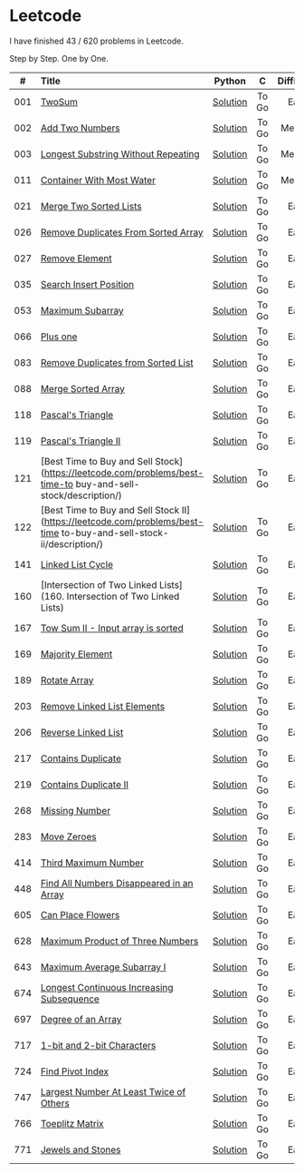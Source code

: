 # Leetcode
I have finished 43 / 620 problems in Leetcode.

Step by Step.
One by One.

| # | Title | Python | C | Difficulty | Tag |
| :-: | :-- | :-: | :-: | :-: | :-: |
| 001 | [TwoSum](https://leetcode.com/problems/two-sum/description/) | [Solution](https://github.com/ZhanPwBibiBibi/Leetcode/blob/master/Python/%231_TwoSum.py) | To Go | Easy | |
| 002 | [Add Two Numbers](https://leetcode.com/problems/add-two-numbers/description/) | [Solution](https://github.com/ZhanPwBibiBibi/Leetcode/blob/master/Python/%232_Add%20Two%20Numbers.py) | To Go | Medium | |
| 003 | [Longest Substring Without Repeating](https://leetcode.com/problems/longest-substring-without-repeating/description/) | [Solution](https://github.com/ZhanPwBibiBibi/Leetcode/blob/master/Python/%233_Longest%20Substring%20Without%20Repeating%20Characters.py) | To Go | Medium | |
| 011 | [Container With Most Water](https://leetcode.com/problems/container-with-most-water/description/) | [Solution](https://github.com/ZhanPwBibiBibi/Leetcode/blob/master/Python/%2311_Container%20With%20Most%20Water.py) | To Go | Medium |  |
| 021 | [Merge Two Sorted Lists](https://leetcode.com/problems/merge-two-sorted-lists/description/) | [Solution](https://github.com/ZhanPwBibiBibi/Leetcode/blob/master/Python/%2321_Merge%20Two%20Sorted%20Lists.py) | To Go | Easy |  |
| 026 | [Remove Duplicates From Sorted Array](https://leetcode.com/problems/remove-duplicates-from-sorted-array/description/) | [Solution](https://github.com/ZhanPwBibiBibi/Leetcode/blob/master/Python/%2326_RemoveDuplicatesFromSortedArray.py) | To Go | Easy | |
| 027 | [Remove Element](https://leetcode.com/problems/remove-element/description/) | [Solution](https://github.com/ZhanPwBibiBibi/Leetcode/blob/master/Python/%2327_Remove%20Element.py) | To Go | Easy | |
| 035 | [Search Insert Position](https://leetcode.com/problems/search-insert-position/description/) | [Solution](https://github.com/ZhanPwBibiBibi/Leetcode/blob/master/Python/%2335_Search%20Insert%20Position.py) | To Go | Easy | |
| 053 | [Maximum Subarray](https://leetcode.com/problems/maximum-subarray/description/) | [Solution](https://github.com/ZhanPwBibiBibi/Leetcode/blob/master/Python/%2353_Maximum%20Subarray.py) | To Go | Easy | |
| 066 | [Plus one](https://leetcode.com/problems/plus-one/description/) | [Solution ](https://github.com/ZhanPwBibiBibi/Leetcode/blob/master/Python/%2366_Plus%20one.py)| To Go | Easy | |
| 083 | [Remove Duplicates from Sorted List](https://leetcode.com/problems/remove-duplicates-from-sorted-list/description/) | [Solution](https://github.com/ZhanPwBibiBibi/Leetcode/blob/master/Python/%2383_Remove%20Duplicates%20from%20Sorted%20List.py) | To Go | Easy |  |
| 088 | [Merge Sorted Array](https://leetcode.com/problems/merge-sorted-array/description/) | [Solution](https://github.com/ZhanPwBibiBibi/Leetcode/blob/master/Python/%2388_Merge%20Sorted%20Array.py) | To Go | Easy | |
| 118 | [Pascal's Triangle](https://leetcode.com/problems/pascals-triangle/description/) | [Solution](https://github.com/ZhanPwBibiBibi/Leetcode/blob/master/Python/%23118_Pascal's%20Triangle.py) | To Go | Easy | |
| 119 | [Pascal's Triangle II](https://leetcode.com/problems/pascals-triangle-ii/description/) | [Solution](https://github.com/ZhanPwBibiBibi/Leetcode/blob/master/Python/%23119_Pascal's%20Triangle%20II.py) | To Go | Easy | |
| 121 | [Best Time to Buy and Sell Stock](https://leetcode.com/problems/best-time-to buy-and-sell-stock/description/) | [Solution](https://github.com/ZhanPwBibiBibi/Leetcode/blob/master/Python/%23121_Best%20Time%20to%20Buy%20and%20Sell%20Stock.py) | To Go | Easy | |
| 122 | [Best Time to Buy and Sell Stock II](https://leetcode.com/problems/best-time to-buy-and-sell-stock-ii/description/) | [Solution](https://github.com/ZhanPwBibiBibi/Leetcode/blob/master/Python/%23122_Best%20Time%20to%20Buy%20and%20Sell%20Stock%20II.py) | To Go | Easy | |
| 141 | [Linked List Cycle](https://leetcode.com/problems/linked-list-cycle/description/) | [Solution](https://github.com/ZhanPwBibiBibi/Leetcode/blob/master/Python/%23141_Linked%20List%20Cycle.py) | To Go | Easy |  |
| 160 | [Intersection of Two Linked Lists](160. Intersection of Two Linked Lists) | [Solution](https://github.com/ZhanPwBibiBibi/Leetcode/blob/master/Python/%23160_Intersection%20of%20Two%20Linked%20Lists.py) | To Go | Easy |  |
| 167 | [Tow Sum II - Input array is sorted](https://leetcode.com/problems/two-sum-ii-input-array-is-sorted/description/) | [Solution](https://github.com/ZhanPwBibiBibi/Leetcode/blob/master/Python/%23167_Tow%20Sum%20II%20-%20Input%20array%20is%20sorted.py) | To Go | Easy | |
| 169 | [Majority Element](https://leetcode.com/problems/majority-element/description/) | [Solution](https://github.com/ZhanPwBibiBibi/Leetcode/blob/master/Python/%23169_Majority%20Element.py) | To Go | Easy | |
| 189 | [Rotate Array](https://leetcode.com/problems/rotate-array/description/) | [Solution](https://github.com/ZhanPwBibiBibi/Leetcode/blob/master/Python/%23189_Rotate%20Array.py) | To Go | Easy | |
| 203 | [Remove Linked List Elements](https://leetcode.com/problems/remove-linked-list-elements/description/) | [Solution](https://github.com/ZhanPwBibiBibi/Leetcode/blob/master/Python/%23203_Remove%20Linked%20List%20Elements.py) | To Go | Easy |  |
| 206 | [Reverse Linked List](https://leetcode.com/problems/reverse-linked-list/description/) | [Solution](https://github.com/ZhanPwBibiBibi/Leetcode/blob/master/Python/%23206_Reverse%20Linked%20List.py) | To Go | Easy |  |
| 217 | [Contains Duplicate](https://leetcode.com/problems/contains-duplicate/description/) | [Solution](https://github.com/ZhanPwBibiBibi/Leetcode/blob/master/Python/%23217_Contains%20Duplicate.py) | To Go | Easy | |
| 219 | [Contains Duplicate II](https://leetcode.com/problems/contains-duplicate-ii/description/) | [Solution](https://github.com/ZhanPwBibiBibi/Leetcode/blob/master/Python/%23219_Contains%20Duplicate%20II.py) | To Go | Easy | |
| 268 | [Missing Number](https://leetcode.com/problems/missing-number/description/) | [Solution](https://github.com/ZhanPwBibiBibi/Leetcode/blob/master/Python/%23268_Missing%20Number.py) | To Go | Easy | |
| 283 | [Move Zeroes](https://leetcode.com/problems/move-zeroes/description/) | [Solution](https://github.com/ZhanPwBibiBibi/Leetcode/blob/master/Python/%23283_Move%20Zeroes.py) | To Go | Easy | |
| 414 | [Third Maximum Number](https://leetcode.com/problems/third-maximum-number/description/) | [Solution](https://github.com/ZhanPwBibiBibi/Leetcode/blob/master/Python/%23414_Third%20Maximum%20Number.py) | To Go | Easy | |
| 448 | [Find All Numbers Disappeared in an Array](https://leetcode.com/problems/find-all-numbers-disappeared-in-an-array/description/) | [Solution](https://github.com/ZhanPwBibiBibi/Leetcode/blob/master/Python/%23448_Find%20All%20Numbers%20Disappeared%20in%20an%20Array.py) | To Go | Easy | |
| 605 | [Can Place Flowers](https://leetcode.com/problems/can-place-flowers/description/) | [Solution](https://github.com/ZhanPwBibiBibi/Leetcode/blob/master/Python/%23605_Can%20Place%20Flowers.py) | To Go | Easy | |
| 628 | [Maximum Product of Three Numbers](https://leetcode.com/problems/maximum-product-of-three-numbers/description/) | [Solution](https://github.com/ZhanPwBibiBibi/Leetcode/blob/master/Python/%23628_Maximum%20Product%20of%20Three%20Numbers.py) | To Go | Easy | |
| 643 | [Maximum Average Subarray I](https://leetcode.com/problems/maximum-average-subarray-i/description/) | [Solution](https://github.com/ZhanPwBibiBibi/Leetcode/blob/master/Python/%23643_Maximum%20Average%20Subarray%20I.py) | To Go | Easy | |
| 674 | [Longest Continuous Increasing Subsequence](https://leetcode.com/problems/longest-continuous-increasing-subsequence/description/) | [Solution](https://github.com/ZhanPwBibiBibi/Leetcode/blob/master/Python/%23674_Longest%20Continuous%20Increasing%20Subsequence.py) | To Go | Easy | |
| 697 | [Degree of an Array](https://leetcode.com/problems/degree-of-an-array/description/) | [Solution](https://github.com/ZhanPwBibiBibi/Leetcode/blob/master/Python/%23697_Degree%20of%20an%20Array.py) | To Go | Easy | |
| 717 | [1-bit and 2-bit Characters](https://leetcode.com/problems/1-bit-and-2-bit-characters/description/) | [Solution](https://github.com/ZhanPwBibiBibi/Leetcode/blob/master/Python/%23717_1-bit%20and%202-bit%20Characters.py) | To Go | Easy | |
| 724 | [Find Pivot Index](https://leetcode.com/problems/find-pivot-index/description/) | [Solution](https://github.com/ZhanPwBibiBibi/Leetcode/blob/master/Python/%23724_Find%20Pivot%20Index.py) | To Go | Easy | |
| 747 | [Largest Number At Least Twice of Others](https://leetcode.com/problems/largest-number-at-least-twice-of-others/description/) | [Solution](https://github.com/ZhanPwBibiBibi/Leetcode/blob/master/Python/%23747_Largest%20Number%20At%20Least%20Twice%20of%20Others.py) | To Go | Easy | |
| 766 | [Toeplitz Matrix](https://leetcode.com/problems/toeplitz-matrix/description/) | [Solution](https://github.com/ZhanPwBibiBibi/Leetcode/blob/master/Python/%23766_Toeplitz%20Matrix.py) | To Go | Easy | |
| 771 | [Jewels and Stones](https://leetcode.com/problems/jewels-and-stones/description/) | [Solution](https://github.com/ZhanPwBibiBibi/Leetcode/blob/master/Python/%23771_Jewels%20and%20Stones.py) | To Go | Easy | |



